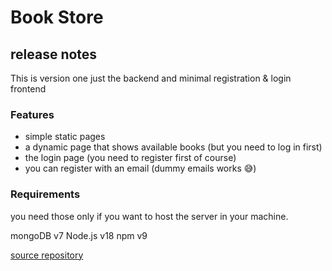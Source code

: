 # Book Store


## release notes
This is version one
just the backend and minimal registration & login frontend

### Features
- simple static pages
- a dynamic page that shows available books (but you need to log in first)
- the login page (you need to register first of course)
- you can register with an email (dummy emails works 😅)

### Requirements
you need those only if you want to host the server in your machine.


mongoDB v7
Node.js v18
npm v9


[source repository](github.com/99yh/book-store)
